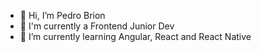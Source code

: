 - 👋 Hi, I’m Pedro Brion
- 👀 I'm currently a Frontend Junior Dev
- 🌱 I’m currently learning Angular, React and React Native

<!---
Brion-bitzen/Brion-bitzen is a ✨ special ✨ repository because its `README.md` (this file) appears on your GitHub profile.
You can click the Preview link to take a look at your changes.
--->
